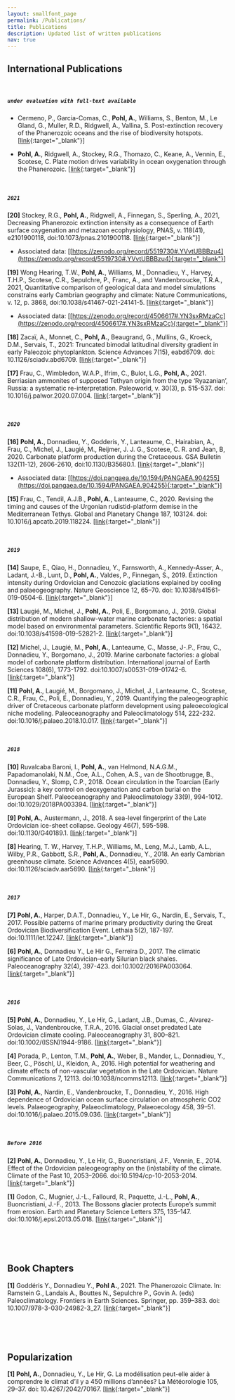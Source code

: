 ```yaml
---
layout: smallfont_page
permalink: /Publications/
title: Publications
description: Updated list of written publications
nav: true
---
```


<h2>International Publications</h2>

<p>&nbsp;</p>

##### `under evaluation with full-text available`

- Cermeno, P., Garcia-Comas, C., __Pohl, A.__, Williams, S., Benton, M., Le Gland, G., Muller, R.D., Ridgwell, A., Vallina, S. Post-extinction recovery of the Phanerozoic oceans and the rise of biodiversity hotspots. [[link](https://www.researchsquare.com/article/rs-1013308/v1){:target="_blank"}]

- __Pohl, A.__, Ridgwell, A., Stockey, R.G., Thomazo, C., Keane, A., Vennin, E., Scotese, C. Plate motion drives variability in ocean oxygenation through the Phanerozoic. [[link](https://www.researchsquare.com/article/rs-915282/v1){:target="_blank"}]

<p>&nbsp;</p>

##### `2021`

__[20]__ Stockey, R.G., __Pohl, A.__, Ridgwell, A., Finnegan, S., Sperling, A., 2021, Decreasing Phanerozoic extinction intensity as a consequence of Earth surface oxygenation and metazoan ecophysiology, PNAS, v. 118(41), e2101900118, doi:10.1073/pnas.2101900118. [[link](https://www.pnas.org/content/118/41/e2101900118){:target="_blank"}]
- Associated data: [[https://zenodo.org/record/5519730#.YVvtUBBBzu4](https://zenodo.org/record/5519730#.YVvtUBBBzu4){:target="_blank"}]

__[19]__ Wong Hearing, T.W., __Pohl, A.__, Williams, M., Donnadieu, Y., Harvey, T.H.P., Scotese, C.R., Sepulchre, P., Franc, A., and Vandenbroucke, T.R.A., 2021, Quantitative comparison of geological data and model simulations constrains early Cambrian geography and climate: Nature Communications, v. 12, p. 3868, doi:10.1038/s41467-021-24141-5. [[link](https://www.nature.com/articles/s41467-021-24141-5){:target="_blank"}]
- Associated data: [[https://zenodo.org/record/4506617#.YN3sxRMzaCc](https://zenodo.org/record/4506617#.YN3sxRMzaCc){:target="_blank"}]

__[18]__ Zacaï, A., Monnet, C.,  __Pohl, A.__, Beaugrand, G., Mullins, G., Kroeck, D.M., Servais, T., 2021: Truncated bimodal latitudinal diversity gradient in early Paleozoic phytoplankton. Science Advances 7(15), eabd6709. doi: 10.1126/sciadv.abd6709. [[link](https://advances.sciencemag.org/content/7/15/eabd6709){:target="_blank"}]

__[17]__ Frau, C., Wimbledon, W.A.P., Ifrim, C., Bulot, L.G., __Pohl, A.__, 2021. Berriasian ammonites of supposed Tethyan origin from the type ‘Ryazanian’, Russia: a systematic re-interpretation. Paleoworld, v. 30(3), p. 515-537. doi: 10.1016/j.palwor.2020.07.004. [[link](https://www.sciencedirect.com/science/article/abs/pii/S1871174X20300585){:target="_blank"}]

<p>&nbsp;</p>

##### `2020`

__[16]__ __Pohl, A.__, Donnadieu, Y., Godderis, Y., Lanteaume, C., Hairabian, A., Frau, C., Michel, J., Laugié, M., Reijmer, J. J. G., Scotese, C. R. and Jean, B, 2020. Carbonate platform production during the Cretaceous. GSA Bulletin 132(11-12), 2606-2610, doi:10.1130/B35680.1. [[link](https://pubs.geoscienceworld.org/gsa/gsabulletin/article-abstract/132/11-12/2606/583643/Carbonate-platform-production-during-the?redirectedFrom=fulltext){:target="_blank"}]
- Associated data: [[https://doi.pangaea.de/10.1594/PANGAEA.904255](https://doi.pangaea.de/10.1594/PANGAEA.904255){:target="_blank"}]

__[15]__ Frau, C., Tendil, A.J.B., __Pohl, A.__, Lanteaume, C., 2020. Revising the timing and causes of the Urgonian rudistid-platform demise in the Mediterranean Tethys. Global and Planetary Change 187, 103124. doi: 10.1016/j.apcatb.2019.118224. [[link](https://www.sciencedirect.com/science/article/abs/pii/S0921818120300138){:target="_blank"}]

<p>&nbsp;</p>

##### `2019`

__[14]__ Saupe, E., Qiao, H., Donnadieu, Y., Farnsworth, A., Kennedy-Asser, A., Ladant, J.-B., Lunt, D., __Pohl, A.__, Valdes, P., Finnegan, S., 2019. Extinction intensity during Ordovician and Cenozoic glaciations explained by cooling and palaeogeography. Nature Geoscience 12, 65–70. doi: 10.1038/s41561-019-0504-6. [[link](https://www.nature.com/articles/s41561-019-0504-6){:target="_blank"}]

__[13]__ Laugié, M., Michel, J., __Pohl, A.__, Poli, E., Borgomano, J., 2019. Global distribution of modern shallow-water marine carbonate factories: a spatial model based on environmental parameters. Scientific Reports 9(1), 16432. doi:10.1038/s41598-019-52821-2. [[link](https://www.nature.com/articles/s41598-019-52821-2){:target="_blank"}]

__[12]__ Michel, J., Laugié, M., __Pohl, A.__, Lanteaume, C., Masse, J-.P., Frau, C., Donnadieu, Y., Borgomano, J., 2019. Marine carbonate factories: a global model of carbonate platform distribution. International journal of Earth Sciences 108(6), 1773-1792. doi:10.1007/s00531-019-01742-6. [[link](https://link.springer.com/article/10.1007/s00531-019-01742-6){:target="_blank"}]

__[11]__ __Pohl, A.__, Laugié, M., Borgomano, J., Michel, J., Lanteaume, C., Scotese, C.R., Frau, C., Poli, E., Donnadieu, Y., 2019. Quantifying the paleogeographic driver of Cretaceous carbonate platform development using paleoecological niche modeling. Paleoceanography and Paleoclimatology 514, 222-232. doi:10.1016/j.palaeo.2018.10.017. [[link](https://www.sciencedirect.com/science/article/abs/pii/S0031018218307260){:target="_blank"}]

<p>&nbsp;</p>

##### `2018`

__[10]__ Ruvalcaba Baroni, I., __Pohl, A.__, van Helmond, N.A.G.M., Papadomanolaki, N.M., Coe, A.L., Cohen, A.S., van de Shootbrugge, B., Donnadieu, Y., Slomp, C.P., 2018. Ocean circulation in the Toarcian (Early Jurassic): a key control on deoxygenation and carbon burial on the European Shelf. Paleoceanography and Paleoclimatology 33(9), 994-1012. doi:10.1029/2018PA003394. [[link](https://agupubs.onlinelibrary.wiley.com/doi/full/10.1029/2018PA003394){:target="_blank"}]

__[9]__ __Pohl, A.__, Austermann, J., 2018. A sea-level fingerprint of the Late Ordovician ice-sheet collapse. Geology 46(7), 595-598. doi:10.1130/G40189.1. [[link](https://pubs.geoscienceworld.org/gsa/geology/article-abstract/46/7/595/531402/A-sea-level-fingerprint-of-the-Late-Ordovician-ice?redirectedFrom=fulltext){:target="_blank"}]

__[8]__ Hearing, T. W., Harvey, T.H.P., Williams, M., Leng, M.J., Lamb, A.L., Wilby, P.R., Gabbott, S.R., __Pohl, A.__, Donnadieu, Y., 2018. An early Cambrian greenhouse climate. Science Advances 4(5), eaar5690. doi:10.1126/sciadv.aar5690. [[link](https://advances.sciencemag.org/content/4/5/eaar5690){:target="_blank"}]

<p>&nbsp;</p>

##### `2017`

__[7]__ __Pohl, A.__, Harper, D.A.T., Donnadieu, Y., Le Hir, G., Nardin, E., Servais, T., 2017. Possible patterns of marine primary productivity during the Great Ordovician Biodiversification Event. Lethaia 5(2), 187-197. doi:10.1111/let.12247. [[link](https://onlinelibrary.wiley.com/doi/abs/10.1111/let.12247){:target="_blank"}]

__[6]__ __Pohl, A.__, Donnadieu Y., Le Hir G., Ferreira D., 2017. The climatic significance of Late Ordovician–early Silurian black shales. Paleoceanography 32(4), 397-423. doi:10.1002/2016PA003064. [[link](https://agupubs.onlinelibrary.wiley.com/doi/10.1002/2016PA003064){:target="_blank"}]

<p>&nbsp;</p>

##### `2016`

__[5]__ __Pohl, A.__, Donnadieu, Y., Le Hir, G., Ladant, J.B., Dumas, C., Alvarez-Solas, J., Vandenbroucke, T.R.A., 2016. Glacial onset predated Late Ordovician climate cooling. Paleoceanography 31, 800–821. doi:10.1002/(ISSN)1944-9186. [[link](https://agupubs.onlinelibrary.wiley.com/doi/full/10.1002/2016PA002928){:target="_blank"}]

__[4]__ Porada, P., Lenton, T.M., __Pohl, A.__, Weber, B., Mander, L., Donnadieu, Y., Beer, C., Pöschl, U., Kleidon, A., 2016. High potential for weathering and climate effects of non-vascular vegetation in the Late Ordovician. Nature Communications 7, 12113. doi:10.1038/ncomms12113. [[link](https://www.nature.com/articles/ncomms12113){:target="_blank"}]

__[3]__ __Pohl, A.__, Nardin, E., Vandenbroucke, T., Donnadieu, Y., 2016. High dependence of Ordovician ocean surface circulation on atmospheric CO2 levels. Palaeogeography, Palaeoclimatology, Palaeoecology 458, 39–51. doi:10.1016/j.palaeo.2015.09.036. [[link](https://www.sciencedirect.com/science/article/abs/pii/S0031018215005465){:target="_blank"}]

<p>&nbsp;</p>

##### `Before 2016`

__[2]__ __Pohl, A.__, Donnadieu, Y., Le Hir, G., Buoncristiani, J.F., Vennin, E., 2014. Effect of the Ordovician paleogeography on the (in)stability of the climate. Climate of the Past 10, 2053–2066. doi:10.5194/cp-10-2053-2014. [[link](https://cp.copernicus.org/articles/10/2053/2014/){:target="_blank"}]

__[1]__ Godon, C., Mugnier, J.-L., Fallourd, R., Paquette, J.-L., __Pohl, A.__, Buoncristiani, J.-F., 2013. The Bossons glacier protects Europe’s summit from erosion. Earth and Planetary Science Letters 375, 135–147. doi:10.1016/j.epsl.2013.05.018. [[link](https://www.sciencedirect.com/science/article/abs/pii/S0012821X13002562){:target="_blank"}]

<p>&nbsp;</p>
<p>&nbsp;</p>

<h2>Book Chapters</h2>

__[1]__ Goddéris Y., Donnadieu Y., __Pohl A.__, 2021. The Phanerozoic Climate. In: Ramstein G., Landais A., Bouttes N., Sepulchre P., Govin A. (eds) Paleoclimatology. Frontiers in Earth Sciences. Springer, pp. 359–383. doi: 10.1007/978-3-030-24982-3_27. [[link](https://link.springer.com/book/10.1007%2F978-3-030-24982-3){:target="_blank"}]

<p>&nbsp;</p>
<p>&nbsp;</p>

<h2>Popularization</h2>

__[1]__ __Pohl, A.__, Donnadieu, Y., Le Hir, G. La modélisation peut-elle aider à comprendre le climat d’il y a 450 millions d’années? La Météorologie 105, 29–37. doi: 10.4267/2042/70167. [[link](https://lameteorologie.fr/issues/2019/105/meteo_2019_105_29){:target="_blank"}]


